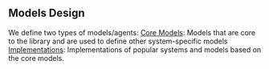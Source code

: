 ## Models Design
We define two types of models/agents:
[Core Models](/recoma/models/core/README.md): Models that are core to the library and are used to define other
system-specific models
[Implementations](/recoma/models/impl): Implementations of popular systems and models based on the
core models.